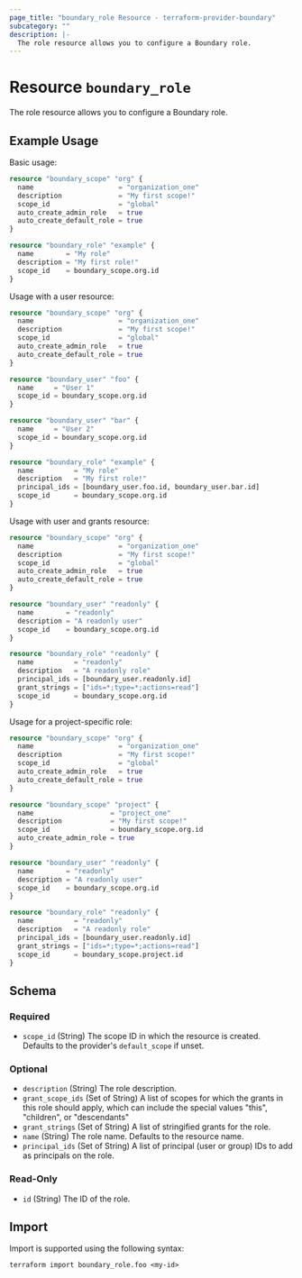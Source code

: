 ```yaml
---
page_title: "boundary_role Resource - terraform-provider-boundary"
subcategory: ""
description: |-
  The role resource allows you to configure a Boundary role.
---
```


# Resource `boundary_role`

The role resource allows you to configure a Boundary role.

## Example Usage

Basic usage:

```terraform
resource "boundary_scope" "org" {
  name                     = "organization_one"
  description              = "My first scope!"
  scope_id                 = "global"
  auto_create_admin_role   = true
  auto_create_default_role = true
}

resource "boundary_role" "example" {
  name        = "My role"
  description = "My first role!"
  scope_id    = boundary_scope.org.id
}
```

Usage with a user resource:

```terraform
resource "boundary_scope" "org" {
  name                     = "organization_one"
  description              = "My first scope!"
  scope_id                 = "global"
  auto_create_admin_role   = true
  auto_create_default_role = true
}

resource "boundary_user" "foo" {
  name     = "User 1"
  scope_id = boundary_scope.org.id
}

resource "boundary_user" "bar" {
  name     = "User 2"
  scope_id = boundary_scope.org.id
}

resource "boundary_role" "example" {
  name          = "My role"
  description   = "My first role!"
  principal_ids = [boundary_user.foo.id, boundary_user.bar.id]
  scope_id      = boundary_scope.org.id
}
```

Usage with user and grants resource:

```terraform
resource "boundary_scope" "org" {
  name                     = "organization_one"
  description              = "My first scope!"
  scope_id                 = "global"
  auto_create_admin_role   = true
  auto_create_default_role = true
}

resource "boundary_user" "readonly" {
  name        = "readonly"
  description = "A readonly user"
  scope_id    = boundary_scope.org.id
}

resource "boundary_role" "readonly" {
  name          = "readonly"
  description   = "A readonly role"
  principal_ids = [boundary_user.readonly.id]
  grant_strings = ["ids=*;type=*;actions=read"]
  scope_id      = boundary_scope.org.id
}
```

Usage for a project-specific role:

```terraform
resource "boundary_scope" "org" {
  name                     = "organization_one"
  description              = "My first scope!"
  scope_id                 = "global"
  auto_create_admin_role   = true
  auto_create_default_role = true
}

resource "boundary_scope" "project" {
  name                   = "project_one"
  description            = "My first scope!"
  scope_id               = boundary_scope.org.id
  auto_create_admin_role = true
}

resource "boundary_user" "readonly" {
  name        = "readonly"
  description = "A readonly user"
  scope_id    = boundary_scope.org.id
}

resource "boundary_role" "readonly" {
  name          = "readonly"
  description   = "A readonly role"
  principal_ids = [boundary_user.readonly.id]
  grant_strings = ["ids=*;type=*;actions=read"]
  scope_id      = boundary_scope.project.id
}
```

<!-- schema generated by tfplugindocs -->
## Schema

### Required

- `scope_id` (String) The scope ID in which the resource is created. Defaults to the provider's `default_scope` if unset.

### Optional

- `description` (String) The role description.
- `grant_scope_ids` (Set of String) A list of scopes for which the grants in this role should apply, which can include the special values "this", "children", or "descendants"
- `grant_strings` (Set of String) A list of stringified grants for the role.
- `name` (String) The role name. Defaults to the resource name.
- `principal_ids` (Set of String) A list of principal (user or group) IDs to add as principals on the role.

### Read-Only

- `id` (String) The ID of the role.

## Import

Import is supported using the following syntax:

```shell
terraform import boundary_role.foo <my-id>
```